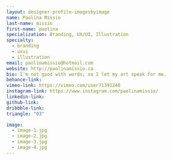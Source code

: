 ```yaml
---
layout: designer-profile-imagesbyimage
name: Paolina Missio
last-name: missio
first-name: paolina
specialization: Branding, UX/UI, Illustration
specialty:
  - branding
  - uxui
  - illustration
email: paolinamissio@hotmail.com
website: http://paolinamissio.ca
bio: I'm not good with words, so I let my art speak for me.
behance-link:
vimeo-link: https://vimeo.com/user71391240
instagram-link: https://www.instagram.com/paolinamissio/
linkedin-link:
github-link:
dribbble-link:
triangle: "03"

image:
  - image-1.jpg
  - image-2.jpg
  - image-3.jpg
  - image-4.jpg
---
```

